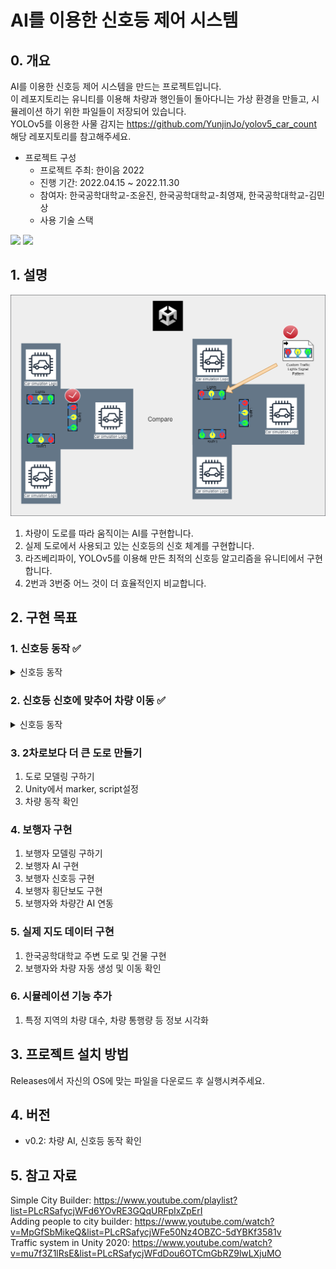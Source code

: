 # AI를 이용한 신호등 제어 시스템
  
  
## 0. 개요
AI를 이용한 신호등 제어 시스템을 만드는 프로젝트입니다.  
이 레포지토리는 유니티를 이용해 차량과 행인들이 돌아다니는 가상 환경을 만들고, 시뮬레이션 하기 위한 파일들이 저장되어 있습니다.  
YOLOv5를 이용한 사물 감지는 https://github.com/YunjinJo/yolov5_car_count 해당 레포지토리를 참고해주세요.

- 프로젝트 구성
  - 프로젝트 주최: 한이음 2022
  - 진행 기간: 2022.04.15 ~ 2022.11.30
  - 참여자: 한국공학대학교-조윤진, 한국공학대학교-최영재, 한국공학대학교-김민상
  - 사용 기술 스택  
<img src="https://img.shields.io/badge/C Sharp-239120?style=for-the-badge&logo=C Sharp&logoColor=white">  
<img src="https://img.shields.io/badge/Unity-000000?style=for-the-badge&logo=Unity&logoColor=white">

## 1. 설명
![UnityProject](https://github.com/YunjinJo/TrafficSimulation/blob/master/README_files/UnityProject.png?raw=true)
1. 차량이 도로를 따라 움직이는 AI를 구현합니다.
2. 실제 도로에서 사용되고 있는 신호등의 신호 체계를 구현합니다.
3. 라즈베리파이, YOLOv5를 이용해 만든 최적의 신호등 알고리즘을 유니티에서 구현합니다.
4. 2번과 3번중 어느 것이 더 효율적인지 비교합니다.

## 2. 구현 목표
### 1. 신호등 동작 ✅
<details>
<summary>신호등 동작</summary>
<div markdown="1">

<img src = "https://github.com/YunjinJo/TrafficSimulation/blob/master/README_files/plan1_1.png?raw=true" width="45%">   
<img src = "https://github.com/YunjinJo/TrafficSimulation/blob/master/README_files/plan1_2.png?raw=true" width="45%">   

정해진 시간에 따라 신호등의 신호가 자동으로 변경되는 것을 확인
</div>
</details>



### 2. 신호등 신호에 맞추어 차량 이동 ✅  
<details>
<summary>신호등 동작</summary>
<div>

<img src = "https://github.com/YunjinJo/TrafficSimulation/blob/master/README_files/Plan2_gif.gif?raw=true">

<a href="https://www.youtube.com/watch?v=37I2fnLaaOU">유튜브 링크</a>

↑클릭시 유튜브로 이동  
신호등의 신호에 따라 차량이 멈추고, 움직이는 것을 확인
</div>
</details>

### 3. 2차로보다 더 큰 도로 만들기 
1. 도로 모델링 구하기  
2. Unity에서 marker, script설정  
3. 차량 동작 확인  


### 4. 보행자 구현
1. 보행자 모델링 구하기
2. 보행자 AI 구현
3. 보행자 신호등 구현
4. 보행자 횡단보도 구현
5. 보행자와 차량간 AI 연동

### 5. 실제 지도 데이터 구현
1. 한국공학대학교 주변 도로 및 건물 구현
2. 보행자와 차량 자동 생성 및 이동 확인

### 6. 시뮬레이션 기능 추가
1. 특정 지역의 차량 대수, 차량 통행량 등 정보 시각화


## 3. 프로젝트 설치 방법
Releases에서 자신의 OS에 맞는 파일을 다운로드 후 실행시켜주세요.

## 4. 버전
- v0.2: 차량 AI, 신호등 동작 확인

## 5. 참고 자료
Simple City Builder: https://www.youtube.com/playlist?list=PLcRSafycjWFd6YOvRE3GQqURFpIxZpErI   
Adding people to city builder: https://www.youtube.com/watch?v=MpGfSbMikeQ&list=PLcRSafycjWFe50Nz4OBZC-5dYBKf3581v   
Traffic system in Unity 2020: https://www.youtube.com/watch?v=mu7f3Z1lRsE&list=PLcRSafycjWFdDou6OTCmGbRZ9lwLXjuMO   
